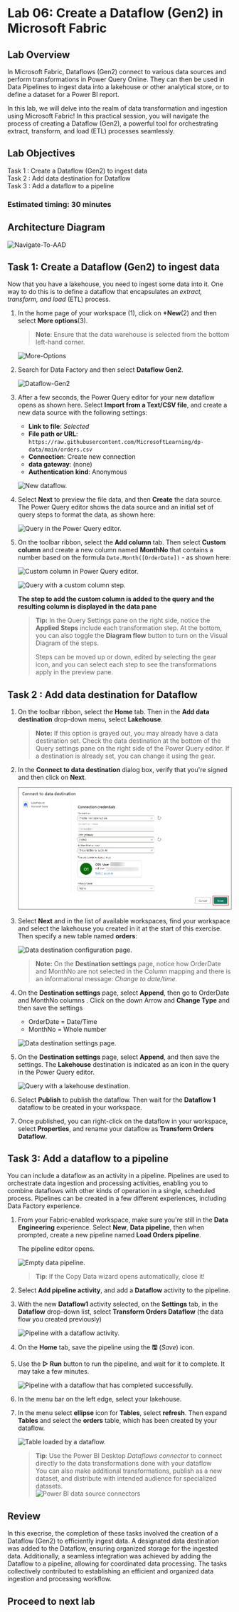 # Lab 06: Create a Dataflow (Gen2) in Microsoft Fabric

## Lab Overview

In Microsoft Fabric, Dataflows (Gen2) connect to various data sources and perform transformations in Power Query Online. They can then be used in Data Pipelines to ingest data into a lakehouse or other analytical store, or to define a dataset for a Power BI report.

In this lab, we will delve into the realm of data transformation and ingestion using Microsoft Fabric! In this practical session, you will navigate the process of creating a Dataflow (Gen2), a powerful tool for orchestrating extract, transform, and load (ETL) processes seamlessly.

## Lab Objectives

Task 1 :  Create a Dataflow (Gen2) to ingest data<br>
Task 2 : Add data destination for Dataflow<br>
Task 3 :  Add a dataflow to a pipeline<br>

  
### Estimated timing: 30 minutes

## Architecture Diagram

![Navigate-To-AAD](./Images/ws/lab_04.png)

## Task 1:  Create a Dataflow (Gen2) to ingest data

 Now that you have a lakehouse, you need to ingest some data into it. One way to do this is to define a dataflow that encapsulates an *extract, transform, and load* (ETL) process.

1. In the home page of your workspace (1), click on **+New**(2) and then select **More options**(3).

   >**Note**: Ensure that the data warehouse is selected from the bottom left-hand corner.

   ![More-Options](./Images/more-options.png)

1. Search for Data Factory and then select **Dataflow Gen2**.

   ![Dataflow-Gen2](./Images/dataflow-gen2.png)

1. After a few seconds, the Power Query editor for your new dataflow opens as shown here. Select **Import from a Text/CSV file**, and create a new data source with the following settings:
   - **Link to file**: *Selected*
   - **File path or URL**: `https://raw.githubusercontent.com/MicrosoftLearning/dp-data/main/orders.csv`
   - **Connection**: Create new connection
   - **data gateway**: (none)
   - **Authentication kind**: Anonymous

   ![New dataflow.](./Images/new-dataflow1.png)

3. Select **Next** to preview the file data, and then **Create** the data source. The Power Query editor shows the data source and an initial set of query steps to format the data, as shown here:

    ![Query in the Power Query editor.](./Images/power-query1.png)

4. On the toolbar ribbon, select the **Add column** tab. Then select **Custom column** and create a new column named **MonthNo** that contains a number based on the formula `Date.Month([OrderDate])` - as shown here:

    ![Custom column in Power Query editor.](./Images/custom-column1.png)
   
    ![Query with a custom column step.](./Images/custom-column-added1.png)

     **The step to add the custom column is added to the query and the resulting column is displayed in the data pane**


   > **Tip:** In the Query Settings pane on the right side, notice the **Applied Steps** include each transformation step. At the bottom, you can also toggle the **Diagram flow** button to turn on the Visual Diagram of the steps.
   >
   > Steps can be moved up or down, edited by selecting the gear icon, and you can select each step to see the transformations apply in the preview pane.

## Task 2 : Add data destination for Dataflow

1. On the toolbar ribbon, select the **Home** tab. Then in the **Add data destination** drop-down menu, select **Lakehouse**.

   > **Note:** If this option is grayed out, you may already have a data destination set. Check the data destination at the bottom of the Query settings pane on the right side of the Power Query editor. If a destination is already set, you can change it using the gear.

2. In the **Connect to data destination** dialog box, verify that you're signed and then click on **Next**.

   ![Data destination configuration page.](./Images/lakehuse_31-1.png)

3. Select **Next** and in the list of available workspaces, find your workspace and select the lakehouse you created in it at the start of this exercise. Then specify a new table named **orders**:

    ![Data destination configuration page.](./Images/lakehouse.png)

   > **Note:** On the **Destination settings** page, notice how OrderDate and MonthNo are not selected in the Column mapping and there is an informational message: *Change to date/time*.

4.  On the **Destination settings** page, select **Append**, then go  to OrderDate and MonthNo columns . Click on the down Arrow and **Change Type** and then save the settings

    - OrderDate = Date/Time
    - MonthNo = Whole number

    ![Data destination settings page.](./Images/save_settings.png)

5. On the **Destination settings** page, select **Append**, and then save the settings.  The **Lakehouse** destination is indicated as an icon in the query in the Power Query editor.

 
    ![Query with a lakehouse destination.](./Images/publish.png)

6. Select **Publish** to publish the dataflow. Then wait for the **Dataflow 1** dataflow to be created in your workspace.

7. Once published, you can right-click on the dataflow in your workspace, select **Properties**, and rename your dataflow as **Transform Orders Dataflow**.


## Task 3:  Add a dataflow to a pipeline

You can include a dataflow as an activity in a pipeline. Pipelines are used to orchestrate data ingestion and processing activities, enabling you to combine dataflows with other kinds of operation in a single, scheduled process. Pipelines can be created in a few different experiences, including Data Factory experience.

1. From your Fabric-enabled workspace, make sure you're still in the **Data Engineering** experience. Select **New**, **Data pipeline**, then when prompted, create a new pipeline named **Load Orders pipeline**.

   The pipeline editor opens.

    ![Empty data pipeline.](./Images/new-pipeline1.png)

   > **Tip**: If the Copy Data wizard opens automatically, close it!

2. Select **Add pipeline activity**, and add a **Dataflow** activity to the pipeline.

3. With the new **Dataflow1** activity selected, on the **Settings** tab, in the **Dataflow** drop-down list, select **Transform Orders Dataflow** (the data flow you created previously)

    ![Pipeline with a dataflow activity.](./Images/dataflow-activity1.png)

4. On the **Home** tab, save the pipeline using the **&#128427;** (*Save*) icon.
5. Use the **&#9655; Run** button to run the pipeline, and wait for it to complete. It may take a few minutes.

    ![Pipeline with a dataflow that has completed successfully.](./Images/dataflow-pipeline-succeeded1.png)

6. In the menu bar on the left edge, select your lakehouse.
7. In the menu select **ellipse** icon for **Tables**, select **refresh**. Then expand **Tables** and select the **orders** table, which has been created by your dataflow.

    ![Table loaded by a dataflow.](./Images/loaded-table1.png)

   > **Tip**: Use the Power BI Desktop *Dataflows connector* to connect directly to the data transformations done with your dataflow<br>
  You can also make additional transformations, publish as a new dataset, and distribute with intended audience for specialized datasets.<br>
   ![Power BI data source connectors](Images/pbid-dataflow-connectors1.png)

## Review
In this execrise, the completion of these tasks involved the creation of a Dataflow (Gen2) to efficiently ingest data. A designated data destination was added to the Dataflow, ensuring organized storage for the ingested data. Additionally, a seamless integration was achieved by adding the Dataflow to a pipeline, allowing for coordinated data processing. The tasks collectively contributed to establishing an efficient and organized data ingestion and processing workflow.
 
## Proceed to next lab 
